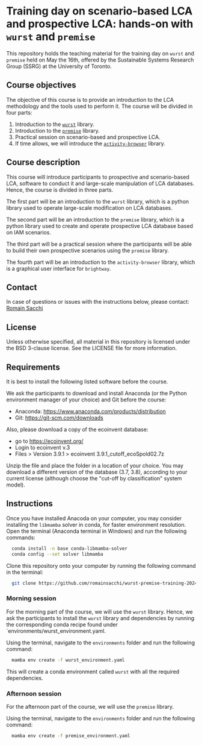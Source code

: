 # Training day on scenario-based LCA and prospective LCA: hands-on with `wurst` and `premise`

This repository holds the teaching material for 
the training day on `wurst` and `premise` held on
May the 16th, offered by the Sustainable Systems 
Research Group (SSRG) at the University of Toronto.

## Course objectives

The objective of this course is to provide an introduction to the
LCA methodology and the tools used to perform it. The course will
be divided in four parts:

1. Introduction to the [``wurst``](https://github.com/polca/wurst) library.
2. Introduction to the [``premise``](https://github.com/polca/premise) library.
3. Practical session on scenario-based and prospective LCA.
4. If time allows, we will introduce the [``activity-browser``](https://github.com/LCA-ActivityBrowser/activity-browser) library.


## Course description

This course will introduce participants to prospective and scenario-based LCA, 
software to conduct it and large-scale manipulation of LCA databases. Hence, 
the course is divided in three parts. 

The first part will be an introduction to
the ``wurst`` library, which is a python library used to operate
large-scale modification on LCA databases. 

The second part will be
an introduction to the ``premise`` library, which is a python library
used to create and operate prospective LCA database based on IAM
scenarios. 

The third part will be a practical session where the
participants will be able to build their own prospective scenarios
using the ``premise`` library.

The fourth part will be an introduction to the ``activity-browser`` library, 
which is a graphical user interface for `brightway`.

## Contact

In case of questions or issues with the instructions below, please contact:
[Romain Sacchi](mailto:romain.sacchi@psi.ch)

## License

Unless otherwise specified, all material in this repository is licensed 
under the BSD 3-clause license. See the LICENSE file for more information.

## Requirements

It is  best to install the following listed software before the course.

We ask the participants to download and install Anaconda (or the 
Python environment manager of your choice) and Git 
before the course:

- Anaconda: https://www.anaconda.com/products/distribution
- Git: https://git-scm.com/downloads

Also, please download a copy of the ecoinvent database:
- go to https://ecoinvent.org/
- Login to ecoinvent v.3
- Files > Version 3.9.1 > ecoinvent 3.9.1_cutoff_ecoSpold02.7z

Unzip the file and place the folder in a location of your choice.
You may download a different version of the database (3.7, 3.8), according to your
current license (although choose the "cut-off by classification" system model).

## Instructions

Once you have installed Anacoda on your computer, you may consider installing 
the `libmamba` solver in conda, for faster environment resolution.
Open the terminal (Anaconda terminal in Windows) and run the following commands:

```bash
  conda install -n base conda-libmamba-solver
  conda config --set solver libmamba
```

Clone this repository onto your computer by running the following command 
in the terminal:

```bash
  git clone https://github.com/romainsacchi/wurst-premise-training-2024.git
```

### Morning session

For the morning part of the course, we will use the `wurst` library.
Hence, we ask the participants to install the `wurst` library and dependencies 
by running the corresponding conda recipe found under `environments/wurst_environment.yaml.

Using the terminal, navigate to the `environments` folder and run the following 
command:

```bash
  mamba env create -f wurst_environment.yaml
```

This will create a conda environment called `wurst` with all the required dependencies.

### Afternoon session

For the afternoon part of the course, we will use the `premise` library.

Using the terminal, navigate to the `environments` folder
and run the following command:

```bash
  mamba env create -f premise_environment.yaml
```